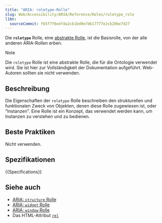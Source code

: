 ```yaml
---
title: "ARIA: roletype-Rolle"
slug: Web/Accessibility/ARIA/Reference/Roles/roletype_role
l10n:
  sourceCommit: f65f7f6e4fda2cb1bd0e7db17777e2cb20be7d27
---
```


Die **`roletype`** Rolle, eine [abstrakte Rolle](/de/docs/Web/Accessibility/ARIA/Reference/Roles#6._abstract_roles), ist die Basisrolle, von der alle anderen ARIA-Rollen erben.

> [!NOTE]
> Die `roletype` Rolle ist eine abstrakte Rolle, die für die Ontologie verwendet wird. Sie ist hier zur Vollständigkeit der Dokumentation aufgeführt. Web-Autoren sollten sie nicht verwenden.

## Beschreibung

Die Eigenschaften der `roletype` Rolle beschreiben den strukturellen und funktionalen Zweck von Objekten, denen diese Rolle zugewiesen ist, oder "Instanzen". Eine Rolle ist ein Konzept, das verwendet werden kann, um Instanzen zu verstehen und zu bedienen.

## Beste Praktiken

Nicht verwenden.

## Spezifikationen

{{Specifications}}

## Siehe auch

- [ARIA: `structure` Rolle](/de/docs/Web/Accessibility/ARIA/Reference/Roles/structure_role)
- [ARIA: `widget` Rolle](/de/docs/Web/Accessibility/ARIA/Reference/Roles/widget_role)
- [ARIA: `window` Rolle](/de/docs/Web/Accessibility/ARIA/Reference/Roles/window_role)
- Das HTML-Attribut [`rel`](/de/docs/Web/HTML/Attributes/rel)
